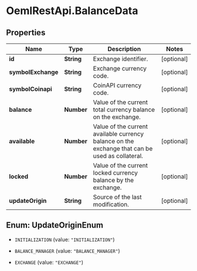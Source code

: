 # OemlRestApi.BalanceData

## Properties

Name | Type | Description | Notes
------------ | ------------- | ------------- | -------------
**id** | **String** | Exchange identifier. | [optional] 
**symbolExchange** | **String** | Exchange currency code. | [optional] 
**symbolCoinapi** | **String** | CoinAPI currency code. | [optional] 
**balance** | **Number** | Value of the current total currency balance on the exchange. | [optional] 
**available** | **Number** | Value of the current available currency balance on the exchange that can be used as collateral. | [optional] 
**locked** | **Number** | Value of the current locked currency balance by the exchange. | [optional] 
**updateOrigin** | **String** | Source of the last modification.  | [optional] 



## Enum: UpdateOriginEnum


* `INITIALIZATION` (value: `"INITIALIZATION"`)

* `BALANCE_MANAGER` (value: `"BALANCE_MANAGER"`)

* `EXCHANGE` (value: `"EXCHANGE"`)




